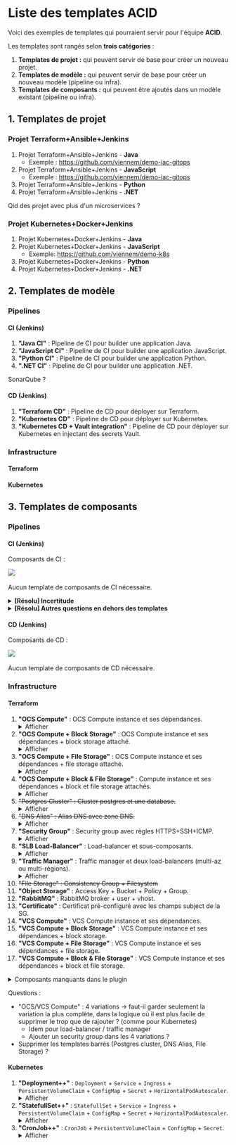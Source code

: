 # Liste des templates ACID

Voici des exemples de templates qui pourraient servir pour l'équipe **ACID**.

Les templates sont rangés selon **trois catégories** :

1. **Templates de projet :** qui peuvent servir de base pour créer un nouveau projet.
2. **Templates de modèle :** qui peuvent servir de base pour créer un nouveau modèle (pipeline ou infra).
3. **Templates de composants :** qui peuvent être ajoutés dans un modèle existant (pipeline ou infra).

## 1. Templates de projet

### Projet Terraform+Ansible+Jenkins

1. Projet Terraform+Ansible+Jenkins - **Java**
    - Exemple : https://github.com/viennem/demo-iac-gitops
2. Projet Terraform+Ansible+Jenkins - **JavaScript**
    - Exemple : https://github.com/viennem/demo-iac-gitops
3. Projet Terraform+Ansible+Jenkins - **Python**
4. Projet Terraform+Ansible+Jenkins - **.NET**

Qid des projet avec plus d'un microservices ?

### Projet Kubernetes+Docker+Jenkins

1. Projet Kubernetes+Docker+Jenkins - **Java**
2. Projet Kubernetes+Docker+Jenkins - **JavaScript**
    - Exemple: https://github.com/viennem/demo-k8s
3. Projet Kubernetes+Docker+Jenkins - **Python**
4. Projet Kubernetes+Docker+Jenkins - **.NET**

## 2. Templates de modèle

### Pipelines

#### CI (Jenkins)

1. **"Java CI"** : Pipeline de CI pour builder une application Java.
2. **"JavaScript CI"** : Pipeline de CI pour builder une application JavaScript.
3. **"Python CI"** : Pipeline de CI pour builder une application Python.
4. **".NET CI"** : Pipeline de CI pour builder une application .NET.

SonarQube ?

#### CD (Jenkins)

1. **"Terraform CD"** : Pipeline de CD pour déployer sur Terraform.
2. **"Kubernetes CD"** : Pipeline de CD pour déployer sur Kubernetes.
2. **"Kubernetes CD + Vault integration"** : Pipeline de CD pour déployer sur Kubernetes en injectant des secrets Vault.

### Infrastructure

#### Terraform

#### Kubernetes

## 3. Templates de composants

### Pipelines

#### CI (Jenkins)

Composants de CI :

![](https://github.com/viennem/demo-k8s/raw/main/img/ci-bricks.png)

Aucun template de composants de CI nécessaire.

<details><summary><b>[Résolu] Incertitude</b></summary>

As-t-on besoin de templates de CI ? => cela va dépendre du fonctionnement des composants dans le plugin Jenkinator

- Si les composants comme "Build / Test" sont spécifiques (avec un composant différent par language), alors il n'y aura pas besoin de templates de CI.
- Si les composants sont génériques (exemple : un seul composant "Build / Test" générique), alors on aura besoin de templates pour décliner les composants génériques en templates spécifiques par langauge, exemple :
  1. **"Build / Test - Java"** : Composant "Build / Test" pré-configuré avec les commandes pour builder une application Java.
  2. **"Build / Test - JavaScript"** : Composant "Build / Test" pré-configuré avec les commandes pour builder une application JavaScript.
  3. **"Build / Test - Python"** : Composant "Build / Test" pré-configuré avec les commandes pour builder une application Python.
  4. **"Build / Test - .NET"** : Composant "Build / Test" pré-configuré avec les commandes pour builder une application .NET.
  5. Idem pour **"Sonar Analysis"** décliné en languages (Java et JavaScript seulemment) ?
  6. Idem pour **"Automatic Version Retrieval"** décliné en languages  (Java et JavaScript seulemment)  ?

**Réponse :** Les composants seront spécifiques, donc il n'y aura pas besoin de templates,
car cela permettra de simplifier la configuration des attributs des composants au lieu d'avoir des noms d'attributs génériques.

</details>

<details><summary><b>[Résolu] Autres questions en dehors des templates</b></summary>

- Attribut language au niveau du composant pipeline, ou au niveau de chaque composant (Build/Test, Version Retrival, Sonar Analysis) ?
    - Qid des pipelines multi-languages ?

**Réponse :** Pour permettre d'avoir un pipeline flexible (multi-language), le paramètre indiquant le nom du langage de programmation sera dupliqué dans les composants "Version retrieval" et "Sonar Analysis".

</details>

#### CD (Jenkins)

Composants de CD :

![](https://github.com/viennem/demo-k8s/raw/main/img/cd-bricks.png)

Aucun template de composants de CD nécessaire.

### Infrastructure

#### Terraform

1. **"OCS Compute"** : OCS Compute instance et ses dépendances.
   <details><summary>Afficher</summary><img src="./img/compute.png" /></details>
2. **"OCS Compute + Block Storage"** : OCS Compute instance et ses dépendances + block storage attaché.
   <details><summary>Afficher</summary><img src="./img/compute.png" /><br /><b>TODO:</b> composants à ajouter dans les metadata de Terraform</details>
3. **"OCS Compute + File Storage"** : OCS Compute instance et ses dépendances + file storage attaché.
   <details><summary>Afficher</summary><img src="./img/compute.png" /><br /><b>TODO:</b> composants à ajouter dans les metadata de Terraform</details>
4. **"OCS Compute + Block & File Storage"** : Compute instance et ses dépendances + block et file storage attachés.
   <details><summary>Afficher</summary><img src="./img/compute.png" /><br /><b>TODO:</b> composants à ajouter dans les metadata de Terraform</details>
5. ~~"Postgres Cluster" : Cluster postgres et une database.~~
   <details><summary>Afficher</summary><img src="./img/postgres_cluster.svg" /></details>
6. ~~"DNS Alias" : Alias DNS avec zone DNS.~~
   <details><summary>Afficher</summary><img src="./img/dns.png" /></details>
7. **"Security Group"** : Security group avec règles HTTPS+SSH+ICMP.
   <details><summary>Afficher</summary><img src="./img/secgroup.svg" /></details>
8. **"SLB Load-Balancer"** : Load-balancer et sous-composants.
   <details><summary>Afficher</summary><img src="./img/slb.png" /></details>
9. **"Traffic Manager"** : Traffic manager et deux load-balancers (multi-az ou multi-régions).
   <details><summary>Afficher</summary><img src="./img/traffic_manager.png" /></details>
10. ~~"File Storage" : Consistency Group + Filesystem~~
11. **"Object Storage"** : Access Key + Bucket + Policy + Group.
12. **"RabbitMQ"** : RabbitMQ broker + user + vhost.
13. **"Certificate"** : Certificat pré-configuré avec les champs subject de la SG.
14. **"VCS Compute"** : VCS Compute instance et ses dépendances.
15. **"VCS Compute + Block Storage"** : VCS Compute instance et ses dépendances + block storage.
16. **"VCS Compute + File Storage"** : VCS Compute instance et ses dépendances + file storage.
17. **"VCS Compute + Block & File Storage"** : VCS Compute instance et ses dépendances + block et file storage.

<details><summary>Composants manquants dans le plugin</summary>

- Storage :
    - Block Storage :
        - `compute_volume`, `compute_volume_attachement`
    - File Storage :
        - `files_consistency_group`, `files_filesystem`, `files_nfs_client`
    - Object Storage :
        - `object_storage_access_key`, `object_storage_bucket`, `object_storage_group`, `object_storage_rights_policy`, `object_storage_replication_policy`, `object_storage_bucket_replication`
- PaaS :
    - Rabbitmq :
        - `rabbitmq_broker`, `rabbitmq_user`, `rabbitmq_vhost`
    - Certificates :
        - `pki_certificate_subject`
    - Oracle :
        - `oracle_database`
- Autres :
    - `vcs_server`
    - `compute_server_group`
    - `os_configuration_module`
    - `slb_http_policy`, `slb_certificate`
    - `traffic_manager_healthcheck`
    - Read vault secret
- Pas nécessaire ?
    - Kubernetes workspace
    - Airflow instance
    - Secrets (create secret)
    - MyVault namespace
    - Monitoring
    - Metrology
    - Showback
    - IAM client (create client_id, client_secret)

</details>

Questions :

- "OCS/VCS Compute" : 4 variations -> faut-il garder seulement la variation la plus complète, dans la logique où il est plus facile de supprimer le trop que de rajouter ? (comme pour Kubernetes)
    - Idem pour load-balancer / traffic manager
    - Ajouter un security group dans les 4 variations ?
- Supprimer les templates barrés (Postgres cluster, DNS Alias, File Storage) ?

#### Kubernetes

1. **"Deployment++"** : `Deployment` + `Service` + `Ingress` + `PersistentVolumeClaim` + `ConfigMap` + `Secret` + `HorizontalPodAutoscaler`.
   <details><summary>Afficher</summary><img src="./img/deployment.png" /></details>
2. **"StatefullSet++"** : `StatefullSet` + `Service` + `Ingress` + `PersistentVolumeClaim` + `ConfigMap` + `Secret` + `HorizontalPodAutoscaler`.
   <details><summary>Afficher</summary><img src="./img/statefullset.png" /></details>
3. **"CronJob++"** : `CronJob` + `PersistentVolumeClaim` + `ConfigMap` + `Secret`.
   <details><summary>Afficher</summary><img src="./img/cronjob.png" /></details>
